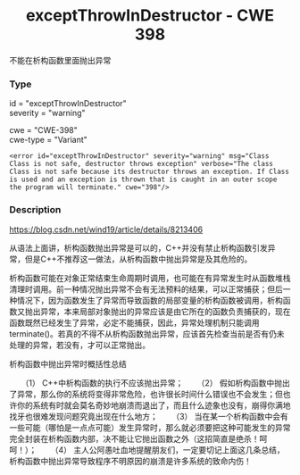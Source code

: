 # <center> exceptThrowInDestructor - CWE 398

不能在析构函数里面抛出异常	

### Type

id = "exceptThrowInDestructor"  
severity = "warning"

cwe = "CWE-398"  
cwe-type = "Variant"

    <error id="exceptThrowInDestructor" severity="warning" msg="Class Class is not safe, destructor throws exception" verbose="The class Class is not safe because its destructor throws an exception. If Class is used and an exception is thrown that is caught in an outer scope the program will terminate." cwe="398"/>


### Description

https://blog.csdn.net/wind19/article/details/8213406	

从语法上面讲，析构函数抛出异常是可以的，C++并没有禁止析构函数引发异常，但是C++不推荐这一做法，从析构函数中抛出异常是及其危险的。

析构函数可能在对象正常结束生命周期时调用，也可能在有异常发生时从函数堆栈清理时调用。前一种情况抛出异常不会有无法预料的结果，可以正常捕获；但后一种情况下，因为函数发生了异常而导致函数的局部变量的析构函数被调用，析构函数又抛出异常，本来局部对象抛出的异常应该是由它所在的函数负责捕获的，现在函数既然已经发生了异常，必定不能捕获，因此，异常处理机制只能调用terminate()。若真的不得不从析构函数抛出异常，应该首先检查当前是否有仍未处理的异常，若没有，才可以正常抛出。 


析构函数中抛出异常时概括性总结

　　（1） C++中析构函数的执行不应该抛出异常；
　　（2） 假如析构函数中抛出了异常，那么你的系统将变得非常危险，也许很长时间什么错误也不会发生；但也许你的系统有时就会莫名奇妙地崩溃而退出了，而且什么迹象也没有，崩得你满地找牙也很难发现问题究竟出现在什么地方；
　　（3） 当在某一个析构函数中会有一些可能（哪怕是一点点可能）发生异常时，那么就必须要把这种可能发生的异常完全封装在析构函数内部，决不能让它抛出函数之外（这招简直是绝杀！呵呵！）；
　　（4） 主人公阿愚吐血地提醒朋友们，一定要切记上面这几条总结，析构函数中抛出异常导致程序不明原因的崩溃是许多系统的致命内伤！
